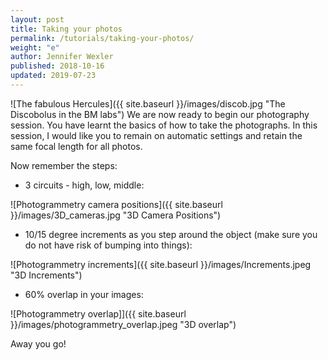 ```yaml
---
layout: post
title: Taking your photos
permalink: /tutorials/taking-your-photos/
weight: "e"
author: Jennifer Wexler
published: 2018-10-16
updated: 2019-07-23
---
```

![The fabulous Hercules]({{ site.baseurl }}/images/discob.jpg "The Discobolus in the BM labs")
We are now ready to begin our photography session. You have learnt the basics of how to take the photographs.
In this session, I would like you to remain on automatic settings and retain the same focal length for all photos.

Now remember the steps:

* 3 circuits - high, low, middle:

![Photogrammetry camera positions]({{ site.baseurl }}/images/3D_cameras.jpg "3D Camera Positions") 

* 10/15 degree increments as you step around the object (make sure you do not have risk of bumping into things):

![Photogrammetry increments]({{ site.baseurl }}/images/Increments.jpeg "3D Increments") 

* 60% overlap in your images:

![Photogrammetry overlap]]({{ site.baseurl }}/images/photogrammetry_overlap.jpeg "3D overlap") 

Away you go!
